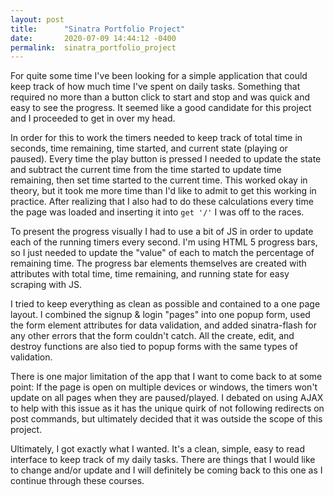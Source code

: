 ```yaml
---
layout: post
title:      "Sinatra Portfolio Project"
date:       2020-07-09 14:44:12 -0400
permalink:  sinatra_portfolio_project
---
```



For quite some time I've been looking for a simple application that could keep track of how much time I've spent on daily tasks. Something that required no more than a button click to start and stop and was quick and easy to see the progress. It seemed like a good candidate for this project and I proceeded to get in over my head.

In order for this to work the timers needed to keep track of total time in seconds, time remaining, time started, and current state (playing or paused). Every time the play button is pressed I needed to update the state and subtract the current time from the time started to update time remaining, then set time started to the current time. This worked okay in theory, but it took me more time than I'd like to admit to get this working in practice. After realizing that I also had to do these calculations every time the page was loaded and inserting it into `get '/'` I was off to the races.

To present the progress visually I had to use a bit of JS in order to update each of the running timers every second. I'm using HTML 5 progress bars, so I just needed to update the "value" of each to match the percentage of remaining time. The progress bar elements themselves are created with attributes with total time, time remaining, and running state for easy scraping with JS.

I tried to keep everything as clean as possible and contained to a one page layout. I combined the signup & login "pages" into one popup form, used the form element attributes for data validation, and added sinatra-flash for any other errors that the form couldn't catch. All the create, edit, and destroy functions are also tied to popup forms with the same types of validation.

There is one major limitation of the app that I want to come back to at some point: If the page is open on multiple devices or windows, the timers won't update on all pages when they are paused/played. I debated on using AJAX to help with this issue as it has the unique quirk of not following redirects on post commands, but ultimately decided that it was outside the scope of this project.

Ultimately, I got exactly what I wanted. It's a clean, simple, easy to read interface to keep track of my daily tasks. There are things that I would like to change and/or update and I will definitely be coming back to this one as I continue through these courses.
